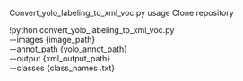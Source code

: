 Convert_yolo_labeling_to_xml_voc.py usage
Clone repository

!python convert_yolo_labeling_to_xml_voc.py \
--images {image_path} \
--annot_path {yolo_annot_path} \
--output {xml_output_path} \
--classes {class_names .txt}
